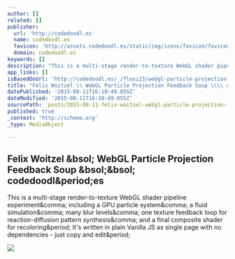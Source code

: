 ```yaml
---
author: []
related: []
publisher:
  url: 'http://codedoodl.es'
  name: codedoodl.es
  favicon: 'http://assets.codedoodl.es/static/img/icons/favicon/favicon_red.png'
  domain: codedoodl.es
keywords: []
description: "This is a multi-stage render-to-texture WebGL shader pipeline experiment, including a GPU particle system, a fluid simulation, many blur levels, one texture feedback loop for reaction-diffusion pattern synthesis, and a final composite shader for recoloring. It's written in plain Vanilla JS as single page with no dependencies - just copy and edit."
app_links: []
isBasedOnUrl: 'http://codedoodl.es/_/flexi23/webgl-particle-projection-feedback-soup/'
title: "Felix Woitzel \\ WebGL Particle Projection Feedback Soup \\\\ codedoodl.es"
datePublished: '2015-08-11T16:10:49.055Z'
dateModified: '2015-08-11T16:10:49.055Z'
sourcePath: _posts/2015-08-11-felix-woitzel-webgl-particle-projection-feedback-soup-c.md
published: true
_context: 'http://schema.org'
_type: MediaObject

---
```

<article style=""><h1>Felix Woitzel &amp;bsol; WebGL Particle Projection Feedback Soup &amp;bsol;&amp;bsol; codedoodl&amp;period;es</h1><p>This is a multi-stage render-to-texture WebGL shader pipeline experiment&amp;comma; including a GPU particle system&amp;comma; a fluid simulation&amp;comma; many blur levels&amp;comma; one texture feedback loop for reaction-diffusion pattern synthesis&amp;comma; and a final composite shader for recoloring&amp;period; It's written in plain Vanilla JS as single page with no dependencies - just copy and edit&amp;period;</p><img src="http://source.codedoodl.es/flexi23/webgl-particle-projection-feedback-soup/thumb.jpg" /></article>